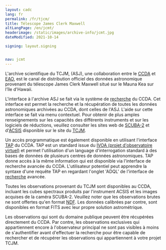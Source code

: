 ```yaml
---
layout: cadc
lang: fr
permalink: /fr/tjcm/
title: Télescope James Clerk Maxwell
altLangPage: /en/jcmt/
headerimage: /static/images/archive-info/jcmt.jpg
dateModified: 2021-10-14

signing: layout.signing


nav: jcmt
---
```


<p>
  L'archive scientifique du TCJM, (ASJ), une collaboration entre le
  <a href="/fr/" class="ui-link">CCDA</a> et
  <a rel="external" href="http://www.eaobservatory.org" class="ui-link">EAO</a>, est le canal de
  distribution officiel des données astronomique provenant du télescope James
  Clerk Maxwell situé sur le Mauna Kea sur l'île d'Hawaii.
</p>

<p>
  L'interface à l'archive ASJ se fait via le système de
  <a href="/fr/recherche/?collection=JCMT&amp;noexec=true" class="ui-link">recherche</a> du CCDA. Cet
  interface est permet la recherche et la récupération de toutes les données
  astronomiques archivées au CCDA, dont celles de l'ASJ. L'aide sur cette
  interface se fait via menu contextuel. Pour obtenir de plus amples
  renseignements sur les capacités des différents instruments et sur les
  logiciels de réductions, veuillez consulter les sites web de
  <a href="http://www.eaobservatory.org/jcmt/instrumentation/continuum/" rel="external" class="ui-link">SCUBA-2</a> et
  d'<a href="http://www.eaobservatory.org/jcmt/instrumentation/heterodyne/" rel="external" class="ui-link">ACSIS</a>
  disponible sur le site du <a rel="external" href="http://www.eaobservatory.org/jcmt/" class="ui-link">TCJM</a>.
</p>

<p>
  Un accès programmatique est également disponible en utilisant l'interface
  <a href="/tap/" class="ui-link">TAP</a> du CCDA.
  TAP est un standard issue du
  <a rel="external" href="http://www.ivoa.net" class="ui-link">IVOA (projet d'observatoire virtuel)</a>
  et permet
  l'utilisation d'un language d'interrogation standard à des bases de données
  de plusieurs centres de données astronomiques. TAP donne accès à la même
  information qui est disponible via l'interface de recherche avancée du CCDA.
  L'utilisateur potentiel peut apprendre la syntaxe d'une requête TAP en
  regardant l'onglet 'ADQL' de l'interface de
  <a href="/fr/recherche/" class="ui-link">recherche</a> avancée.
</p>

<p>
  Toutes les observations provenant du TCJM sont disponibles au CCDA, incluant
  les cubes spectraux produits par l'instrument ACSIS et les images acquises
  de la caméra SCUBA-2. Veuillez noter que les observations brutes ne sont
  offertes qu'en format <a rel="external" href="http://www.starlink.ac.uk/docs/sun33.htx/node3.html#NDF" class="ui-link">NDF</a>.
  Les données calibrées par contre, sont disponibles  en format FITS avec leur
  propre solution astrométrique.
</p>

<p>
  Les observations qui sont du domaine publique peuvent être récupérées
  directement du CCDA. Par contre, les observations exclusives qui
  appartiennent encore à l'observateur principal ne sont pas visibles à moins
  de s'authentifier avant d'effectuer la recherche pour être capable de
  rechercher et de récupérer les observations qui appartiennent à votre projet
  TCJM.
</p>
